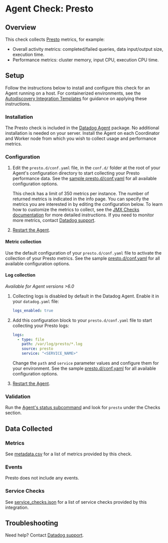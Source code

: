 # Agent Check: Presto

## Overview

This check collects [Presto][1] metrics, for example:

- Overall activity metrics: completed/failed queries, data input/output size, execution time.
- Performance metrics: cluster memory, input CPU, execution CPU time.

## Setup

Follow the instructions below to install and configure this check for an Agent running on a host. For containerized environments, see the [Autodiscovery Integration Templates][2] for guidance on applying these instructions.

### Installation

The Presto check is included in the [Datadog Agent][3] package.
No additional installation is needed on your server. Install the Agent on each Coordinator and Worker node from which you wish to collect usage and performance metrics.

### Configuration

1. Edit the `presto.d/conf.yaml` file, in the `conf.d/` folder at the root of your Agent's configuration directory to start collecting your Presto performance data. See the [sample presto.d/conf.yaml][4] for all available configuration options.

    This check has a limit of 350 metrics per instance. The number of returned metrics is indicated in the info page. You can specify the metrics you are interested in by editing the configuration below. To learn how to customize the metrics to collect, see the [JMX Checks documentation][5] for more detailed instructions. If you need to monitor more metrics, contact [Datadog support][6].

2. [Restart the Agent][7].

#### Metric collection

Use the default configuration of your `presto.d/conf.yaml` file to activate the collection of your Presto metrics. See the sample [presto.d/conf.yaml][4] for all available configuration options.

#### Log collection

<!-- partial
{{< site-region region="us3" >}}
**Log collection is not supported for the Datadog {{< region-param key="dd_site_name" >}} site**.
{{< /site-region >}}
partial -->

_Available for Agent versions >6.0_

1. Collecting logs is disabled by default in the Datadog Agent. Enable it in your `datadog.yaml` file:

   ```yaml
   logs_enabled: true
   ```

2. Add this configuration block to your `presto.d/conf.yaml` file to start collecting your Presto logs:

   ```yaml
   logs:
     - type: file
       path: /var/log/presto/*.log
       source: presto
       service: "<SERVICE_NAME>"
   ```

    Change the `path` and `service` parameter values and configure them for your environment. See the sample [presto.d/conf.yaml][4] for all available configuration options.

3. [Restart the Agent][7].

### Validation

Run the [Agent's status subcommand][8] and look for `presto` under the Checks section.

## Data Collected

### Metrics

See [metadata.csv][9] for a list of metrics provided by this check.

### Events

Presto does not include any events.

### Service Checks

See [service_checks.json][10] for a list of service checks provided by this integration.

## Troubleshooting

Need help? Contact [Datadog support][6].


[1]: https://docs.datadoghq.com/integrations/presto/
[2]: https://docs.datadoghq.com/agent/kubernetes/integrations/
[3]: https://app.datadoghq.com/account/settings#agent
[4]: https://github.com/DataDog/integrations-core/blob/master/presto/datadog_checks/presto/data/conf.yaml.example
[5]: https://docs.datadoghq.com/integrations/java/
[6]: https://docs.datadoghq.com/help/
[7]: https://docs.datadoghq.com/agent/guide/agent-commands/#start-stop-and-restart-the-agent
[8]: https://docs.datadoghq.com/agent/guide/agent-commands/#agent-status-and-information
[9]: https://github.com/DataDog/integrations-core/blob/master/presto/metadata.csv
[10]: https://github.com/DataDog/integrations-core/blob/master/presto/assets/service_checks.json
